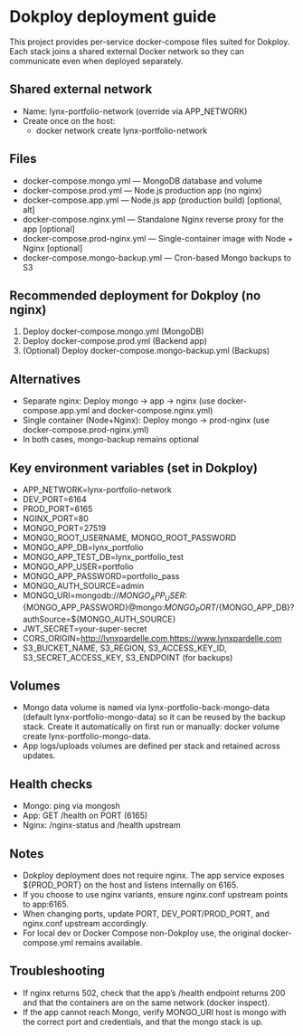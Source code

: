 # Dokploy deployment guide

This project provides per-service docker-compose files suited for Dokploy. Each stack joins a shared external Docker network so they can communicate even when deployed separately.

## Shared external network

- Name: lynx-portfolio-network (override via APP_NETWORK)
- Create once on the host:
  - docker network create lynx-portfolio-network

## Files

- docker-compose.mongo.yml — MongoDB database and volume
- docker-compose.prod.yml — Node.js production app (no nginx)
- docker-compose.app.yml — Node.js app (production build) [optional, alt]
- docker-compose.nginx.yml — Standalone Nginx reverse proxy for the app [optional]
- docker-compose.prod-nginx.yml — Single-container image with Node + Nginx [optional]
- docker-compose.mongo-backup.yml — Cron-based Mongo backups to S3

## Recommended deployment for Dokploy (no nginx)

1) Deploy docker-compose.mongo.yml (MongoDB)
2) Deploy docker-compose.prod.yml (Backend app)
3) (Optional) Deploy docker-compose.mongo-backup.yml (Backups)

## Alternatives

- Separate nginx: Deploy mongo -> app -> nginx (use docker-compose.app.yml and docker-compose.nginx.yml)
- Single container (Node+Nginx): Deploy mongo -> prod-nginx (use docker-compose.prod-nginx.yml)
- In both cases, mongo-backup remains optional

## Key environment variables (set in Dokploy)

- APP_NETWORK=lynx-portfolio-network
- DEV_PORT=6164
- PROD_PORT=6165
- NGINX_PORT=80
- MONGO_PORT=27519
- MONGO_ROOT_USERNAME, MONGO_ROOT_PASSWORD
- MONGO_APP_DB=lynx_portfolio
- MONGO_APP_TEST_DB=lynx_portfolio_test
- MONGO_APP_USER=portfolio
- MONGO_APP_PASSWORD=portfolio_pass
- MONGO_AUTH_SOURCE=admin
- MONGO_URI=mongodb://${MONGO_APP_USER}:${MONGO_APP_PASSWORD}@mongo:${MONGO_PORT}/${MONGO_APP_DB}?authSource=${MONGO_AUTH_SOURCE}
- JWT_SECRET=your-super-secret
- CORS_ORIGIN=<http://lynxpardelle.com>,<https://www.lynxpardelle.com>
- S3_BUCKET_NAME, S3_REGION, S3_ACCESS_KEY_ID, S3_SECRET_ACCESS_KEY, S3_ENDPOINT (for backups)

## Volumes

- Mongo data volume is named via lynx-portfolio-back-mongo-data (default lynx-portfolio-mongo-data) so it can be reused by the backup stack. Create it automatically on first run or manually: docker volume create lynx-portfolio-mongo-data.
- App logs/uploads volumes are defined per stack and retained across updates.

## Health checks

- Mongo: ping via mongosh
- App: GET /health on PORT (6165)
- Nginx: /nginx-status and /health upstream

## Notes

- Dokploy deployment does not require nginx. The app service exposes ${PROD_PORT} on the host and listens internally on 6165.
- If you choose to use nginx variants, ensure nginx.conf upstream points to app:6165.
- When changing ports, update PORT, DEV_PORT/PROD_PORT, and nginx.conf upstream accordingly.
- For local dev or Docker Compose non-Dokploy use, the original docker-compose.yml remains available.

## Troubleshooting

- If nginx returns 502, check that the app’s /health endpoint returns 200 and that the containers are on the same network (docker inspect).
- If the app cannot reach Mongo, verify MONGO_URI host is mongo with the correct port and credentials, and that the mongo stack is up.
